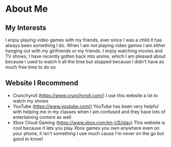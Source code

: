 # About Me
## My Interests 
I enjoy playing video games with my friends, ever since I was a child it has always been something I do. When I am not playing video games I am either hanging out with my girlfriends or my friends. I enjoy watching movies and TV shows, I have recently gotten back into
anime, which I am pleased about because I used to watch it all the time but stopped because I didn't have as much free time to do so.
## Website I Recommend
- Crunchyroll (https://www.crunchyroll.com/) I use this website a lot to watch my shows
- YouTube (https://www.youtube.com/) YouTube has been very helpful with helping me in my classes when I am confused and they have lots of entertaining content as well
- Xbox Cloud Gaming (https://www.xbox.com/en-US/play) This website is cool because it lets you play Xbox games you own anywhere even on your phone, it isn't something I use much cause I'm never on the go but good to know!
